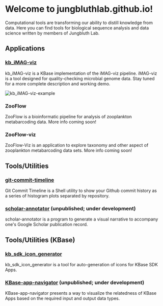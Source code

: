 # Welcome to jungbluthlab.github.io!

Computational tools are transforming our ability to distill knowledge from data. Here you can find tools for biological sequence analysis and data science written by members of Jungbluth Lab.

## Applications

### [kb_iMAG-viz](https://github.com/jungbluth/kb_iMAG-viz)

kb_iMAG-viz is a KBase implementation of the iMAG-viz pipeline. iMAG-viz is a tool designed for quality-checking microbial genome data. Stay tuned for a more complete description and working demo.

![kb_iMAG-viz-example](http://jungbluthlab.org/images/45878057-stock-vector-under-construction-background-vector-illustration.jpg)

### ZooFlow

ZooFlow is a bioinformatic pipeline for analysis of zooplankton metabarcoding data. More info coming soon!

### ZooFlow-viz

ZooFlow-Viz is an application to explore taxonomy and other aspect of zooplankton metabarcoding data sets. More info coming soon!


## Tools/Utilities

### [git-commit-timeline](https://github.com/jungbluth/git-commit-timeline)

Git Commit Timeline is a Shell utility to show your Github commit history as a series of histogram plots separated by repository.

### [scholar-annotator](https://github.com/jungbluth/scholar-annotator) (unpublished; under development)

scholar-annotator is a program to generate a visual narrative to accompany one's Google Scholar publication record. 

## Tools/Utilities (KBase)

### [kb_sdk_icon_generator](https://github.com/jungbluth/kb_sdk_icon_generator)

kb_sdk_icon_generator is a tool for auto-generation of icons for KBase SDK Apps. 

### [KBase-app-navigator](https://github.com/jungbluth/KBase-app-navigator) (unpublished; under development)

KBase-app-navigator presents a way to visualize the relatedness of KBase Apps based on the required input and output data types.
